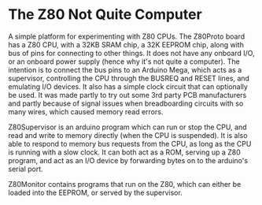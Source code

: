 
The Z80 Not Quite Computer
==========================

A simple platform for experimenting with Z80 CPUs.  The Z80Proto board has a Z80 CPU, with a 32KB SRAM chip, a 32K EEPROM
chip, along with bus of pins for connecting to other things.  It does not have any onboard I/O, or an onboard power supply
(hence why it's not quite a computer).  The intention is to connect the bus pins to an Arduino Mega, which acts as a supervisor,
controlling the CPU through the BUSREQ and RESET lines, and emulating I/O devices.  It also has a simple clock circuit that
can optionally be used.  It was made partly to try out some 3rd party PCB manufacturers and partly because of signal issues
when breadboarding circuits with so many wires, which caused memory read errors.

Z80Supervisor is an arduino program which can run or stop the CPU, and read and write to memory directly (when the CPU is
suspended).  It is also able to respond to memory bus requests from the CPU, as long as the CPU is running with a slow clock.
It can both act as a ROM, serving up a Z80 program, and act as an I/O device by forwarding bytes on to the arduino's serial
port.

Z80Monitor contains programs that run on the Z80, which can either be loaded into the EEPROM, or served by the supervisor.

